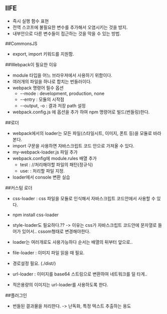 
## IIFE
  * 즉시 실행 함수 표현
  * 전역 스코프에 불필요한 변수를 추가해서 오염시키는 것을 방지.
  * 내부안으로 다른 변수들이 접근하는 것을 막을 수 있는 방법.
  
##CommonsJS
  * export, import 키워드를 지원함.
  
##Webpack이 필요한 이유
  * module 타입을 어느 브라우져에서 사용하기 위함이다.
  * 여러개의 파일을 하나로 합치는 번들러이다.
  * webpack 명령어 필수 옵션
    * --mode : development, production, none
    * --entry : 모듈의 시작점
    * --output, -o : 결과 저장 path 설정
  * webpack.config.js 에 옵션을 추가 하여 npm 명령어로 빌드(번들링)한다.
  
##로더
  * webpack에서의 loader는 모든 파일(스타일시트, 이미지, 폰트 등)을 모듈로 바라본다.
  * import 구문을 사용하면 자바스크립트 코드 안으로 가져올 수 있다.
  * my-webpack-loader.js 파일 추가
  * webpack.config에 module.rules 배열 추가
    * test : //처리해야할 파일의 패턴(정규식)
    * use: : 처리할 파일 지정.
  * loader에서 console 변환 실습
    
##커스텀 로더
  * css-loader : css 파일을 모듈로 인식해서 자바스크립트 코드안에서 사용할 수 있다.
  * npm install css-loader
  * style-loader도 필요하다.?? -> 이유는 css가 자바스크립트 코드안에 문자열로 들어가 있어서.. cssom형태로 변경해야한다.
  * loader는 여러개로도 사용가능하다 순서는 배열의 뒤부터 앞으로..

  * file-loader : 이미지 파일 읽을 때 필요.
  * 경로설정 필요. (./dist/)
  
  * url-loader : 이미지를 base64 스트링으로 변환하여 네트워크를 덜 타게..
  * 적은용량의 이미지는 url-loader를 사용하도록 한다.
  
##플러그인
  * 번들된 결과물을 처리한다. -> 난독화, 특정 텍스트 추출하는 용도
  

  